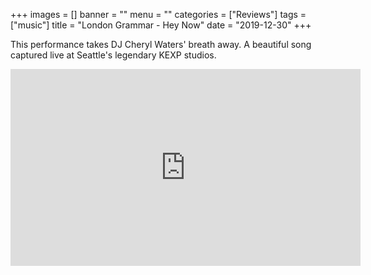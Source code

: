 +++
images = []
banner = ""
menu = ""
categories = ["Reviews"]
tags = ["music"]
title = "London Grammar - Hey Now"
date = "2019-12-30"
+++

This performance takes DJ Cheryl Waters' breath away.
A beautiful song captured live at Seattle's legendary KEXP studios.

<iframe width="560" height="315" src="https://www.youtube.com/embed/v-cmmT3YoF0" frameborder="0" allow="accelerometer; autoplay; encrypted-media; gyroscope; picture-in-picture" allowfullscreen></iframe>
